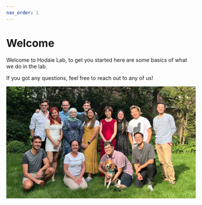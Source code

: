 ```yaml
---
nav_order: 1
---
```


# Welcome

Welcome to Hodaie Lab, to get you started here are some basics of what we do in the lab.

If you got any questions, feel free to reach out to any of us!

![Lab peeps](lab_group_photo.png)
